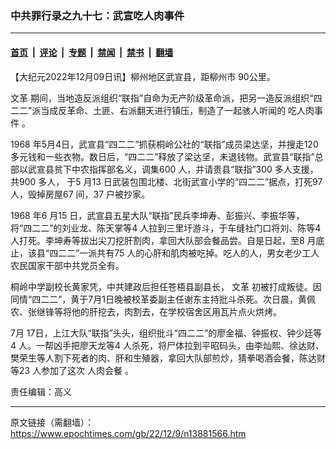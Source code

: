 ### 中共罪行录之九十七：武宣吃人肉事件

---

#### [首页](../../../..?n13881566) &nbsp;|&nbsp; [评论](../../../../../epoch-comment?n13881566) &nbsp;|&nbsp; [专题](../../../../../epoch-special?n13881566) &nbsp;|&nbsp; [禁闻](../../../../../epoch-news?n13881566) &nbsp;|&nbsp; [禁书](../../../../../books?n13881566) &nbsp;|&nbsp; [翻墙](https://github.com/gfw-breaker/nogfw/blob/master/README.md?n13881566)


<div class="post_content" id="artbody" itemprop="articleBody">
 <!-- article content begin -->
 <p>
  【大纪元2022年12月09日讯】柳州地区武宣县，距柳州市 90公里。
 </p>
 <p>
  <ok href="https://www.epochtimes.com/gb/tag/%E6%96%87%E9%9D%A9.html">
   文革
  </ok>
  期间，当地造反派组织“联指”自命为无产阶级革命派，把另一造反派组织“四二二”派当成反革命、土匪、右派翻天进行镇压，制造了一起骇人听闻的
  <ok href="https://www.epochtimes.com/gb/tag/%E5%90%83%E4%BA%BA%E8%82%89%E4%BA%8B%E4%BB%B6.html">
   吃人肉事件
  </ok>
  。
 </p>
 <p>
  1968 年5月4日，武宣县“四二二”抓获桐岭公社的“联指”成员梁达坚，并搜走120 多元钱和一些衣物。数日后，“四二二”释放了梁达坚，未退钱物。武宣县“联指”总部以武宣县贫下中农指挥部名义，调集600 人，并请贵县“联指”300 多人支援，共900 多人， 于5 月13 日武装包围北楼、北街武宣小学的“四二二”据点，打死97人，毁掉房屋67 间，37 户被抄家。
 </p>
 <p>
  1968 年6 月15 日，武宣县五星大队“联指”民兵李坤寿、彭振兴、李振华等，将“四二二”的刘业龙、陈天掌等4 人拉到三里圩游斗，于车缝社门口将刘、陈等4人打死。李坤寿等拔出尖刀挖肝割肉，拿回大队部会餐品尝。自是日起，至8 月底止，该县“四二二”一派共有75 人的心肝和肌肉被吃掉。吃人的人，男女老少工人农民国家干部中共党员全有。
 </p>
 <p>
  桐岭中学副校长黄家凭，中共建政后担任苍梧县副县长，
  <ok href="https://www.epochtimes.com/gb/tag/%E6%96%87%E9%9D%A9.html">
   文革
  </ok>
  初被打成叛徒。因同情“四二二”，黄于7月1日晚被校革委副主任谢东主持批斗杀死。次日晨，黄佩农、张继锋等将他的肝挖去，肉割去，在学校宿舍区用瓦片点火烘烤。
 </p>
 <p>
  7月 17日，上江大队“联指”头头，组织批斗“四二二”的廖金福、钟振权、钟少廷等 4 人。一帮凶手把廖天龙等4 人杀死，将尸体拉到平昭码头，由李灿熙、徐达财、樊荣生等人割下死者的肉、肝和生殖器，拿回大队部煎炒，猜拳喝酒会餐，陈达财等23 人参加了这次
  <ok href="https://www.epochtimes.com/gb/tag/%E4%BA%BA%E8%82%89%E4%BC%9A%E9%A4%90.html">
   人肉会餐
  </ok>
  。
 </p>
 <p>
  责任编辑：高义
 </p>
 <!-- article content end -->
 <div id="below_article_ad">
 </div>
</div>


---

原文链接（需翻墙）：https://www.epochtimes.com/gb/22/12/9/n13881566.htm